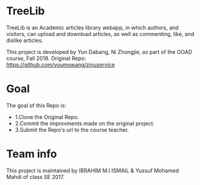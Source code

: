 # TreeLib
TreeLib is an Academic articles library webapp, in which authors, and visitors, can upload and download articles, as well as commenting, like, and dislike articles.

This project is developed by Yun Dabang, Ni Zhongjie, as part of the OOAD course, Fall 2018.
Original Repo: https://github.com/youmowang/zjnuservice

# Goal
The goal of this Repo is:
* 1.Clone the Original Repo.
* 2.Commit the improvments made on the original project.
* 3.Submit the Repo's url to the course teacher.

# Team info
This project is maintained by IBRAHIM M.I ISMAIL & Yussuf Mohamed Mahdi of class SE 2017.
